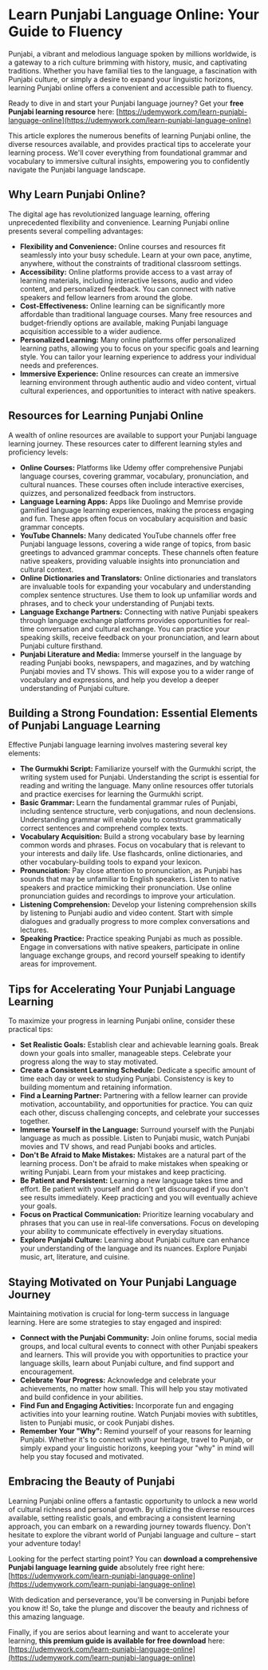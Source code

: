 # Learn Punjabi Language Online: Your Guide to Fluency

Punjabi, a vibrant and melodious language spoken by millions worldwide, is a gateway to a rich culture brimming with history, music, and captivating traditions. Whether you have familial ties to the language, a fascination with Punjabi culture, or simply a desire to expand your linguistic horizons, learning Punjabi online offers a convenient and accessible path to fluency.

Ready to dive in and start your Punjabi language journey? Get your **free Punjabi learning resource** here: [https://udemywork.com/learn-punjabi-language-online](https://udemywork.com/learn-punjabi-language-online)

This article explores the numerous benefits of learning Punjabi online, the diverse resources available, and provides practical tips to accelerate your learning process. We'll cover everything from foundational grammar and vocabulary to immersive cultural insights, empowering you to confidently navigate the Punjabi language landscape.

## Why Learn Punjabi Online?

The digital age has revolutionized language learning, offering unprecedented flexibility and convenience. Learning Punjabi online presents several compelling advantages:

*   **Flexibility and Convenience:** Online courses and resources fit seamlessly into your busy schedule. Learn at your own pace, anytime, anywhere, without the constraints of traditional classroom settings.
*   **Accessibility:** Online platforms provide access to a vast array of learning materials, including interactive lessons, audio and video content, and personalized feedback. You can connect with native speakers and fellow learners from around the globe.
*   **Cost-Effectiveness:** Online learning can be significantly more affordable than traditional language courses. Many free resources and budget-friendly options are available, making Punjabi language acquisition accessible to a wider audience.
*   **Personalized Learning:** Many online platforms offer personalized learning paths, allowing you to focus on your specific goals and learning style. You can tailor your learning experience to address your individual needs and preferences.
*   **Immersive Experience:** Online resources can create an immersive learning environment through authentic audio and video content, virtual cultural experiences, and opportunities to interact with native speakers.

## Resources for Learning Punjabi Online

A wealth of online resources are available to support your Punjabi language learning journey. These resources cater to different learning styles and proficiency levels:

*   **Online Courses:** Platforms like Udemy offer comprehensive Punjabi language courses, covering grammar, vocabulary, pronunciation, and cultural nuances. These courses often include interactive exercises, quizzes, and personalized feedback from instructors.
*   **Language Learning Apps:** Apps like Duolingo and Memrise provide gamified language learning experiences, making the process engaging and fun. These apps often focus on vocabulary acquisition and basic grammar concepts.
*   **YouTube Channels:** Many dedicated YouTube channels offer free Punjabi language lessons, covering a wide range of topics, from basic greetings to advanced grammar concepts. These channels often feature native speakers, providing valuable insights into pronunciation and cultural context.
*   **Online Dictionaries and Translators:** Online dictionaries and translators are invaluable tools for expanding your vocabulary and understanding complex sentence structures. Use them to look up unfamiliar words and phrases, and to check your understanding of Punjabi texts.
*   **Language Exchange Partners:** Connecting with native Punjabi speakers through language exchange platforms provides opportunities for real-time conversation and cultural exchange. You can practice your speaking skills, receive feedback on your pronunciation, and learn about Punjabi culture firsthand.
*   **Punjabi Literature and Media:** Immerse yourself in the language by reading Punjabi books, newspapers, and magazines, and by watching Punjabi movies and TV shows. This will expose you to a wider range of vocabulary and expressions, and help you develop a deeper understanding of Punjabi culture.

## Building a Strong Foundation: Essential Elements of Punjabi Language Learning

Effective Punjabi language learning involves mastering several key elements:

*   **The Gurmukhi Script:** Familiarize yourself with the Gurmukhi script, the writing system used for Punjabi. Understanding the script is essential for reading and writing the language. Many online resources offer tutorials and practice exercises for learning the Gurmukhi script.
*   **Basic Grammar:** Learn the fundamental grammar rules of Punjabi, including sentence structure, verb conjugations, and noun declensions. Understanding grammar will enable you to construct grammatically correct sentences and comprehend complex texts.
*   **Vocabulary Acquisition:** Build a strong vocabulary base by learning common words and phrases. Focus on vocabulary that is relevant to your interests and daily life. Use flashcards, online dictionaries, and other vocabulary-building tools to expand your lexicon.
*   **Pronunciation:** Pay close attention to pronunciation, as Punjabi has sounds that may be unfamiliar to English speakers. Listen to native speakers and practice mimicking their pronunciation. Use online pronunciation guides and recordings to improve your articulation.
*   **Listening Comprehension:** Develop your listening comprehension skills by listening to Punjabi audio and video content. Start with simple dialogues and gradually progress to more complex conversations and lectures.
*   **Speaking Practice:** Practice speaking Punjabi as much as possible. Engage in conversations with native speakers, participate in online language exchange groups, and record yourself speaking to identify areas for improvement.

## Tips for Accelerating Your Punjabi Language Learning

To maximize your progress in learning Punjabi online, consider these practical tips:

*   **Set Realistic Goals:** Establish clear and achievable learning goals. Break down your goals into smaller, manageable steps. Celebrate your progress along the way to stay motivated.
*   **Create a Consistent Learning Schedule:** Dedicate a specific amount of time each day or week to studying Punjabi. Consistency is key to building momentum and retaining information.
*   **Find a Learning Partner:** Partnering with a fellow learner can provide motivation, accountability, and opportunities for practice. You can quiz each other, discuss challenging concepts, and celebrate your successes together.
*   **Immerse Yourself in the Language:** Surround yourself with the Punjabi language as much as possible. Listen to Punjabi music, watch Punjabi movies and TV shows, and read Punjabi books and articles.
*   **Don't Be Afraid to Make Mistakes:** Mistakes are a natural part of the learning process. Don't be afraid to make mistakes when speaking or writing Punjabi. Learn from your mistakes and keep practicing.
*   **Be Patient and Persistent:** Learning a new language takes time and effort. Be patient with yourself and don't get discouraged if you don't see results immediately. Keep practicing and you will eventually achieve your goals.
*   **Focus on Practical Communication:** Prioritize learning vocabulary and phrases that you can use in real-life conversations. Focus on developing your ability to communicate effectively in everyday situations.
*   **Explore Punjabi Culture:** Learning about Punjabi culture can enhance your understanding of the language and its nuances. Explore Punjabi music, art, literature, and cuisine.

## Staying Motivated on Your Punjabi Language Journey

Maintaining motivation is crucial for long-term success in language learning. Here are some strategies to stay engaged and inspired:

*   **Connect with the Punjabi Community:** Join online forums, social media groups, and local cultural events to connect with other Punjabi speakers and learners. This will provide you with opportunities to practice your language skills, learn about Punjabi culture, and find support and encouragement.
*   **Celebrate Your Progress:** Acknowledge and celebrate your achievements, no matter how small. This will help you stay motivated and build confidence in your abilities.
*   **Find Fun and Engaging Activities:** Incorporate fun and engaging activities into your learning routine. Watch Punjabi movies with subtitles, listen to Punjabi music, or cook Punjabi dishes.
*   **Remember Your "Why":** Remind yourself of your reasons for learning Punjabi. Whether it's to connect with your heritage, travel to Punjab, or simply expand your linguistic horizons, keeping your "why" in mind will help you stay focused and motivated.

## Embracing the Beauty of Punjabi

Learning Punjabi online offers a fantastic opportunity to unlock a new world of cultural richness and personal growth. By utilizing the diverse resources available, setting realistic goals, and embracing a consistent learning approach, you can embark on a rewarding journey towards fluency. Don't hesitate to explore the vibrant world of Punjabi language and culture – start your adventure today!

Looking for the perfect starting point? You can **download a comprehensive Punjabi language learning guide** absolutely free right here: [https://udemywork.com/learn-punjabi-language-online](https://udemywork.com/learn-punjabi-language-online)

With dedication and perseverance, you'll be conversing in Punjabi before you know it! So, take the plunge and discover the beauty and richness of this amazing language.

Finally, if you are serios about learning and want to accelerate your learning, **this premium guide is available for free download** here: [https://udemywork.com/learn-punjabi-language-online](https://udemywork.com/learn-punjabi-language-online)
